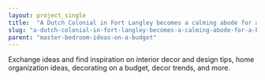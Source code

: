 ```yaml
---
layout: project_single
title:  "A Dutch Colonial in Fort Langley becomes a calming abode for a busy family of four"
slug: "a-dutch-colonial-in-fort-langley-becomes-a-calming-abode-for-a-busy-family-of"
parent: "master-bedroom-ideas-on-a-budget"
---
```

Exchange ideas and find inspiration on interior decor and design tips, home organization ideas, decorating on a budget, decor trends, and more.